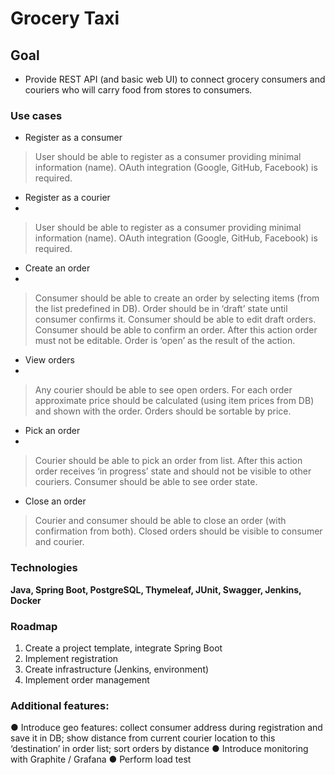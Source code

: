 # Grocery Taxi

## Goal
* Provide REST API (and basic web UI) to connect grocery consumers and couriers who will carry food from stores to consumers.

### Use cases
* Register as a consumer

> User should be able to register as a consumer providing minimal information (name). OAuth integration (Google, GitHub, Facebook) is required.

* Register as a courier
* 
> User should be able to register as a consumer providing minimal information (name). OAuth integration (Google, GitHub, Facebook) is required.
* Create an order
* 
> Consumer should be able to create an order by selecting items (from the list predefined in DB). Order should be in ‘draft’ state until consumer confirms it.
> Consumer should be able to edit draft orders.
> Consumer should be able to confirm an order. After this action order must not be editable. Order is ‘open’ as the result of the action.

* View orders
* 
> Any courier should be able to see open orders.
> For each order approximate price should be calculated (using item prices from DB) and shown with the order.
> Orders should be sortable by price.

* Pick an order
* 
> Courier should be able to pick an order from list.
> After this action order receives ‘in progress’ state and should not be visible to other couriers. Consumer should be able to see order state.

* Close an order
> Courier and consumer should be able to close an order (with confirmation from both). Closed orders should be visible to consumer and courier.
### Technologies
**Java, Spring Boot, PostgreSQL, Thymeleaf, JUnit, Swagger, Jenkins, Docker**

### Roadmap
1. Create a project template, integrate Spring Boot
2. Implement registration
3. Create infrastructure (Jenkins, environment)
4. Implement order management

### Additional features:
● Introduce geo features: collect consumer address during registration and save it in DB;
show distance from current courier location to this ‘destination’ in order list; sort orders
by distance
● Introduce monitoring with Graphite / Grafana
● Perform load test

